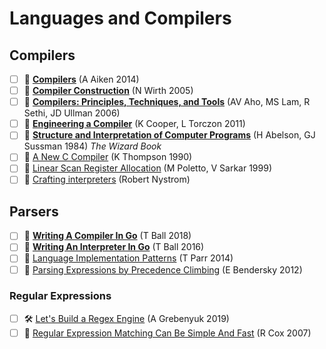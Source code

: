 # Languages and Compilers

## Compilers

- [ ] 🎥 [**Compilers**](http://openclassroom.stanford.edu/MainFolder/CoursePage.php?course=Compilers) (A Aiken 2014)
- [ ] 📖 [**Compiler Construction**](https://c9x.me/compile/bib/wirthcc.pdf) (N Wirth 2005)
- [ ] 📖 [**Compilers: Principles, Techniques, and Tools**](https://suif.stanford.edu/dragonbook/) (AV Aho, MS Lam, R Sethi, JD Ullman 2006)
- [ ] 📖 [**Engineering a Compiler**](https://www.elsevier.com/books/engineering-a-compiler/cooper/978-0-12-088478-0) (K Cooper, L Torczon 2011)
- [ ] 📖 [**Structure and Interpretation of Computer Programs**](https://mitpress.mit.edu/sites/default/files/sicp/index.html) (H Abelson, GJ Sussman 1984) _The Wizard Book_
- [ ] 📄 [A New C Compiler](https://c9x.me/compile/bib/new-c.pdf) (K Thompson 1990)
- [ ] 📄 [Linear Scan Register Allocation](https://c9x.me/compile/bib/linearscan.pdf)  (M Poletto, V Sarkar 1999)
- [ ]  📄 [Crafting interpreters](https://craftinginterpreters.com/) (Robert Nystrom)

## Parsers

- [ ] 📖 [**Writing A Compiler In Go**](https://compilerbook.com) (T Ball 2018)
- [ ] 📖 [**Writing An Interpreter In Go**](https://interpreterbook.com) (T Ball 2016)
- [ ] 📖 [Language Implementation Patterns](https://pragprog.com/book/tpdsl/language-implementation-patterns) (T Parr 2014)
- [ ] 💬 [Parsing Expressions by Precedence Climbing](https://eli.thegreenplace.net/2012/08/02/parsing-expressions-by-precedence-climbing) (E Bendersky 2012)

### Regular Expressions

- [ ] 🛠 [Let's Build a Regex Engine](https://kean.blog/post/lets-build-regex) (A Grebenyuk 2019)
- [ ] 📄 [Regular Expression Matching Can Be Simple And Fast](https://swtch.com/~rsc/regexp/regexp1.html) (R Cox 2007)
